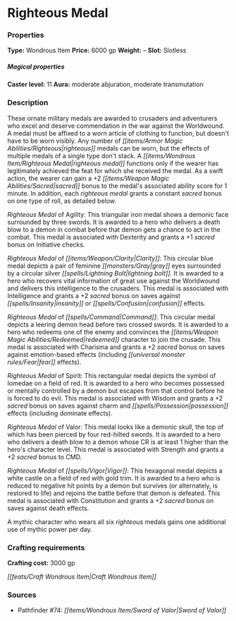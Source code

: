 ﻿---
Title: "Righteous Medal"
Type: "Wondrous Item"
Price: "6000 gp"
Weight: "–"
Slot: "Slotless"
Caster level: "11"
Aura: "moderate abjuration, moderate transmutation"
Description: |
  "These ornate military medals are awarded to crusaders and adventurers who excel and deserve commendation in the war against the Worldwound. A medal must be affixed to a worn article of clothing to function, but doesn't have to be worn visibly. Any number of righteous medals can be worn, but the effects of multiple medals of a single type don't stack. A righteous medal functions only if the wearer has legitimately achieved the feat for which she received the medal. As a swift action, the wearer can gain a +2 sacred bonus to the medal's associated ability score for 1 minute. In addition, each _righteous medal_ grants a constant sacred bonus on one type of roll, as detailed below.
  _Righteous Medal of Agility_: This triangular iron medal shows a demonic face surrounded by three swords. It is awarded to a hero who delivers a death blow to a demon in combat before that demon gets a chance to act in the combat. This medal is associated with Dexterity and grants a +1 sacred bonus on Initiative checks.
  _Righteous Medal of Clarity_: This circular blue medal depicts a pair of feminine gray eyes surrounded by a circular silver lightning bolt. It is awarded to a hero who recovers vital information of great use against the Worldwound and delivers this intelligence to the crusaders. This medal is associated with Intelligence and grants a +2 sacred bonus on saves against insanity or confusion effects.
  _Righteous Medal of Command_: This circular medal depicts a leering demon head before two crossed swords. It is awarded to a hero who redeems one of the enemy and convinces the redeemed character to join the crusade. This medal is associated with Charisma and grants a +2 sacred bonus on saves against emotion-based effects (including fear effects).
  _Righteous Medal of Spirit_: This rectangular medal depicts the symbol of Iomedae on a field of red. It is awarded to a hero who becomes possessed or mentally controlled by a demon but escapes from that control before he is forced to do evil. This medal is associated with Wisdom and grants a +2 sacred bonus on saves against charm and possession effects (including _dominate_ effects).
  _Righteous Medal of Valor_: This medal looks like a demonic skull, the top of which has been pierced by four red-hilted swords. It is awarded to a hero who delivers a death blow to a demon whose CR is at least 1 higher than the hero's character level. This medal is associated with Strength and grants a +2 sacred bonus to CMD.
  _Righteous Medal of Vigor_: This hexagonal medal depicts a white castle on a field of red with gold trim. It is awarded to a hero who is reduced to negative hit points by a demon but survives (or alternately, is restored to life) and rejoins the battle before that demon is defeated. This medal is associated with Constitution and grants a +2 sacred bonus on saves against death effects.
  A mythic character who wears all six _righteous medals_ gains one additional use of mythic power per day."
Crafting cost: "3000 gp"
Sources: "['Pathfinder #74: Sword of Valor']"
---

# Righteous Medal

### Properties

**Type:** Wondrous Item **Price:** 6000 gp **Weight:** – **Slot:** Slotless

##### Magical properties

**Caster level:** 11 **Aura:** moderate abjuration, moderate transmutation

### Description

These ornate military medals are awarded to crusaders and adventurers who excel and deserve commendation in the war against the Worldwound. A medal must be affixed to a worn article of clothing to function, but doesn't have to be worn visibly. Any number of _[[items/Armor Magic Abilities/Righteous|righteous]]_ medals can be worn, but the effects of multiple medals of a single type don't stack. A _[[items/Wondrous Item/Righteous Medal|righteous medal]]_ functions only if the wearer has legitimately achieved the feat for which she received the medal. As a swift action, the wearer can gain a +2 _[[items/Weapon Magic Abilities/Sacred|sacred]]_ bonus to the medal's associated ability score for 1 minute. In addition, each _righteous medal_ grants a constant _sacred_ bonus on one type of roll, as detailed below.

_Righteous Medal_ of Agility: This triangular iron medal shows a demonic face surrounded by three swords. It is awarded to a hero who delivers a death blow to a demon in combat before that demon gets a chance to act in the combat. This medal is associated with Dexterity and grants a +1 _sacred_ bonus on Initiative checks.

_Righteous Medal_ of _[[items/Weapon/Clarity|Clarity]]_: This circular blue medal depicts a pair of feminine _[[monsters/Gray|gray]]_ eyes surrounded by a circular silver _[[spells/Lightning Bolt|lightning bolt]]_. It is awarded to a hero who recovers vital information of great use against the Worldwound and delivers this intelligence to the crusaders. This medal is associated with Intelligence and grants a +2 _sacred_ bonus on saves against _[[spells/Insanity|insanity]]_ or _[[spells/Confusion|confusion]]_ effects.

_Righteous Medal_ of _[[spells/Command|Command]]_: This circular medal depicts a leering demon head before two crossed swords. It is awarded to a hero who redeems one of the enemy and convinces the _[[items/Weapon Magic Abilities/Redeemed|redeemed]]_ character to join the crusade. This medal is associated with Charisma and grants a +2 _sacred_ bonus on saves against emotion-based effects (including _[[universal monster rules/Fear|fear]]_ effects).

_Righteous Medal_ of Spirit: This rectangular medal depicts the symbol of Iomedae on a field of red. It is awarded to a hero who becomes possessed or mentally controlled by a demon but escapes from that control before he is forced to do evil. This medal is associated with Wisdom and grants a +2 _sacred_ bonus on saves against charm and _[[spells/Possession|possession]]_ effects (including dominate effects).

_Righteous Medal_ of Valor: This medal looks like a demonic skull, the top of which has been pierced by four red-hilted swords. It is awarded to a hero who delivers a death blow to a demon whose CR is at least 1 higher than the hero's character level. This medal is associated with Strength and grants a +2 _sacred_ bonus to CMD.

_Righteous Medal_ of _[[spells/Vigor|Vigor]]_: This hexagonal medal depicts a white castle on a field of red with gold trim. It is awarded to a hero who is reduced to negative hit points by a demon but survives (or alternately, is restored to life) and rejoins the battle before that demon is defeated. This medal is associated with Constitution and grants a +2 _sacred_ bonus on saves against death effects.

A mythic character who wears all six _righteous_ medals gains one additional use of mythic power per day.

### Crafting requirements

**Crafting cost:** 3000 gp

_[[feats/Craft Wondrous Item|Craft Wondrous Item]]_

### Sources

* Pathfinder #74: _[[items/Wondrous Item/Sword of Valor|Sword of Valor]]_
